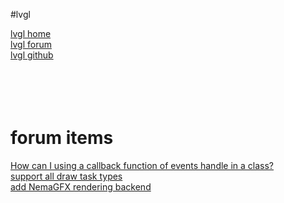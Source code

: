 #lvgl  
 
[lvgl home](https://lvgl.io/)  
[lvgl forum](https://forum.lvgl.io/)  
[lvgl github](https://github.com/orgs/lvgl/repositories)  
[]()  
[]()  
[]()  
[]()  
[]()  

  
# forum items

[How can I using a callback function of events handle in a class?](https://github.com/lvgl/lvgl/issues/6438)  
[support all draw task types](https://github.com/lvgl/lvgl/pull/6437)  
[add NemaGFX rendering backend](https://github.com/lvgl/lvgl/pull/6487)  
